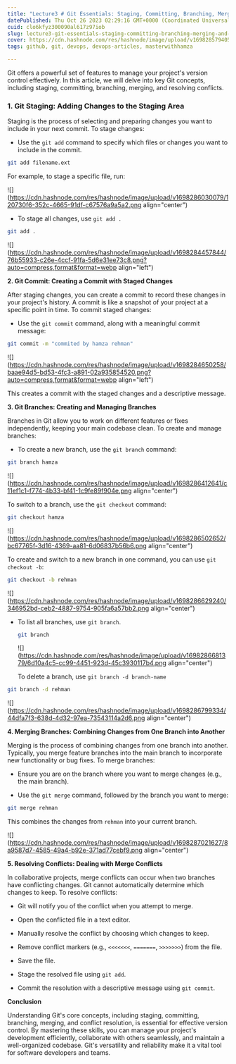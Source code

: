 ```yaml
---
title: "Lecture3 # Git Essentials: Staging, Committing, Branching, Merging, and Resolving Conflicts"
datePublished: Thu Oct 26 2023 02:29:16 GMT+0000 (Coordinated Universal Time)
cuid: clo6kfyz300090al617z97iob
slug: lecture3-git-essentials-staging-committing-branching-merging-and-resolving-conflicts
cover: https://cdn.hashnode.com/res/hashnode/image/upload/v1698285794057/218ce9a0-47b6-4130-81db-fb0d0ecb8d4a.png
tags: github, git, devops, devops-articles, masterwithhamza

---
```


Git offers a powerful set of features to manage your project's version control effectively. In this article, we will delve into key Git concepts, including staging, committing, branching, merging, and resolving conflicts.

### **1\. Git Staging: Adding Changes to the Staging Area**

Staging is the process of selecting and preparing changes you want to include in your next commit. To stage changes:

* Use the `git add` command to specify which files or changes you want to include in the commit.
    

```bash
git add filename.ext
```

For example, to stage a specific file, run:

![](https://cdn.hashnode.com/res/hashnode/image/upload/v1698286030079/120730f6-352c-4665-91df-c67576a9a5a2.png align="center")

* To stage all changes, use `git add .`
    

```bash
git add .
```

![](https://cdn.hashnode.com/res/hashnode/image/upload/v1698284457844/76b55933-c26e-4ccf-91fa-5d6e31ee73c8.png?auto=compress,format&format=webp align="left")

**2\. Git Commit: Creating a Commit with Staged Changes**

After staging changes, you can create a commit to record these changes in your project's history. A commit is like a snapshot of your project at a specific point in time. To commit staged changes:

* Use the `git commit` command, along with a meaningful commit message:
    

```bash
git commit -m "commited by hamza rehman"
```

![](https://cdn.hashnode.com/res/hashnode/image/upload/v1698284650258/baae94d5-bd53-4fc3-a891-02a935854520.png?auto=compress,format&format=webp align="left")

This creates a commit with the staged changes and a descriptive message.

**3\. Git Branches: Creating and Managing Branches**

Branches in Git allow you to work on different features or fixes independently, keeping your main codebase clean. To create and manage branches:

* To create a new branch, use the `git branch` command:
    

```bash
git branch hamza
```

![](https://cdn.hashnode.com/res/hashnode/image/upload/v1698286412641/c11ef1c1-f774-4b33-bf41-1c9fe89f904e.png align="center")

To switch to a branch, use the `git checkout` command:

```bash
git checkout hamza
```

![](https://cdn.hashnode.com/res/hashnode/image/upload/v1698286502652/bc67765f-3d16-4369-aa81-6d06837b56b6.png align="center")

To create and switch to a new branch in one command, you can use `git checkout -b`:

```bash
git checkout -b rehman
```

![](https://cdn.hashnode.com/res/hashnode/image/upload/v1698286629240/346952bd-ceb2-4887-9754-905fa6a57bb2.png align="center")

* To list all branches, use `git branch`.
    
    ```bash
    git branch
    ```
    
    ![](https://cdn.hashnode.com/res/hashnode/image/upload/v1698286681379/6d10a4c5-cc99-4451-923d-45c3930117b4.png align="center")
    
    To delete a branch, use `git branch -d branch-name`
    

```bash
git branch -d rehman
```

![](https://cdn.hashnode.com/res/hashnode/image/upload/v1698286799334/44dfa7f3-638d-4d32-97ea-73543114a2d6.png align="center")

**4\. Merging Branches: Combining Changes from One Branch into Another**

Merging is the process of combining changes from one branch into another. Typically, you merge feature branches into the main branch to incorporate new functionality or bug fixes. To merge branches:

* Ensure you are on the branch where you want to merge changes (e.g., the main branch).
    
* Use the `git merge` command, followed by the branch you want to merge:
    

```bash
git merge rehman
```

This combines the changes from `rehman` into your current branch.

![](https://cdn.hashnode.com/res/hashnode/image/upload/v1698287021627/8a9587d7-4585-49a4-b92e-371ad77cebf9.png align="center")

**5\. Resolving Conflicts: Dealing with Merge Conflicts**

In collaborative projects, merge conflicts can occur when two branches have conflicting changes. Git cannot automatically determine which changes to keep. To resolve conflicts:

* Git will notify you of the conflict when you attempt to merge.
    
* Open the conflicted file in a text editor.
    
* Manually resolve the conflict by choosing which changes to keep.
    
* Remove conflict markers (e.g., `<<<<<<<`, `=======`, `>>>>>>>`) from the file.
    
* Save the file.
    
* Stage the resolved file using `git add`.
    
* Commit the resolution with a descriptive message using `git commit`.
    

**Conclusion**

Understanding Git's core concepts, including staging, committing, branching, merging, and conflict resolution, is essential for effective version control. By mastering these skills, you can manage your project's development efficiently, collaborate with others seamlessly, and maintain a well-organized codebase. Git's versatility and reliability make it a vital tool for software developers and teams.